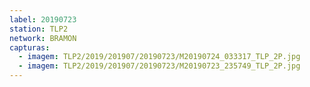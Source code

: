 ```yaml
---
label: 20190723
station: TLP2
network: BRAMON
capturas:
  - imagem: TLP2/2019/201907/20190723/M20190724_033317_TLP_2P.jpg
  - imagem: TLP2/2019/201907/20190723/M20190723_235749_TLP_2P.jpg
---
```

